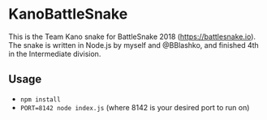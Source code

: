 # KanoBattleSnake
This is the Team Kano snake for BattleSnake 2018 (https://battlesnake.io). The snake is written in Node.js by myself and @BBlashko, and finished 4th in the Intermediate division.

## Usage
 * `npm install`
 * `PORT=8142 node index.js` (where 8142 is your desired port to run on)
